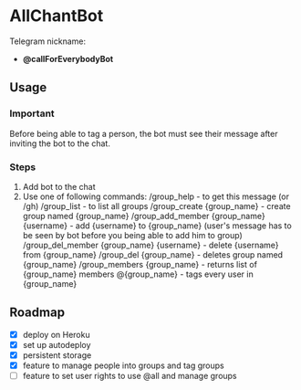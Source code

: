 # AllChantBot
Telegram nickname: 
  - **@callForEverybodyBot**

## Usage
### Important
Before being able to tag a person, the bot must see their message after inviting the bot to the chat.
### Steps
1. Add bot to the chat
2. Use one of following commands:
    /group_help - to get this message (or /gh)
    /group_list - to list all groups
    /group_create {group_name} - create group named {group_name}
    /group_add_member {group_name} {username} - add {username} to {group_name} (user's message has to be seen by bot before you being able to add him to group)
    /group_del_member {group_name} {username} - delete {username} from {group_name}
    /group_del {group_name} - deletes group named {group_name}
    /group_members {group_name} - returns list of {group_name} members
    @{group_name} - tags every user in {group_name}

## Roadmap
- [x] deploy on Heroku
- [x] set up autodeploy
- [x] persistent storage
- [x] feature to manage people into groups and tag groups
- [ ] feature to set user rights to use @all and manage groups